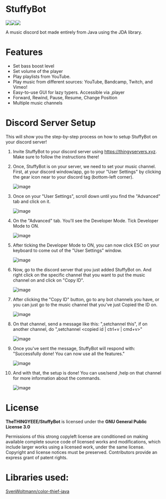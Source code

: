 # StuffyBot
<img src="https://img.shields.io/github/issues/TheTHINGYEEE/StuffyBot"><img src="https://img.shields.io/github/license/TheTHINGYEEE/StuffyBot"><img src="https://github.com/TheTHINGYEEE/StuffyBot/actions/workflows/.github/workflows/maven.yml/badge.svg">

A music discord bot made entirely from Java using the JDA library.

# Features
- Set bass boost level
- Set volume of the player
- Play playlists from YouTube.
- Play music from different sources: YouTube, Bandcamp, Twitch, and Vimeo!
- Easy-to-use GUI for lazy typers. Accessible via ,player
- Forward, Rewind, Pause, Resume, Change Position
- Multiple music channels

# Discord Server Setup
This will show you the step-by-step process on how to setup StuffyBot on your discord server!

1. Invite StuffyBot to your discord server using https://thingyservers.xyz. Make sure to follow the instructions there!
2. Once, StuffyBot is on your server, we need to set your music channel. 
First, at your discord window/app, go to your "User Settings" by clicking the gear icon near to your discord tag (bottom-left corner).

      ![image](https://user-images.githubusercontent.com/68848247/116547283-44e9f700-a925-11eb-81da-cbfa342e2c13.png)

3. Once on your "User Settings", scroll down until you find the "Advanced" tab and click on it.

      ![image](https://user-images.githubusercontent.com/68848247/116547561-a611ca80-a925-11eb-89b5-bc6cd2249b4f.png)

4. On the "Advanced" tab. You'll see the Developer Mode. Tick Developer Mode to ON.

      ![image](https://user-images.githubusercontent.com/68848247/116547765-e6714880-a925-11eb-8b40-bbb09b5484cf.png)

5. After ticking the Developer Mode to ON, you can now click ESC on your keyboard to come out of the "User Settings" window.

      ![image](https://user-images.githubusercontent.com/68848247/116547917-1587ba00-a926-11eb-8fe9-e0ad031c5cee.png)

6. Now, go to the discord server that you just added StuffyBot on. And right click on the specific channel that you want to put the music channel on and click on "Copy ID".

      ![image](https://user-images.githubusercontent.com/68848247/116548054-45cf5880-a926-11eb-9c36-f3951d4ce179.png)
      
7. After clicking the "Copy ID" button, go to any bot channels you have, or you can just go to the music channel that you've just Copied the ID on.

      ![image](https://user-images.githubusercontent.com/68848247/116548303-9a72d380-a926-11eb-9259-9e98484f2d61.png)

8. On that channel, send a message like this: ",setchannel this", if on another channel, do ",setchannel <copied id | ctrl+v | cmd+v>"

      ![image](https://user-images.githubusercontent.com/68848247/116548438-ce4df900-a926-11eb-999d-d94938d85cfd.png)

9. Once you've sent the message, StuffyBot will respond with: "Successfully done! You can now use all the features."

      ![image](https://user-images.githubusercontent.com/68848247/116548770-49afaa80-a927-11eb-8027-eaecd8b0edb3.png)

10. And with that, the setup is done! You can use/send ,help on that channel for more information about the commands.

      ![image](https://user-images.githubusercontent.com/68848247/116548829-5b914d80-a927-11eb-881c-4f171f90285e.png)

# License
**TheTHINGYEEE/StuffyBot** is licensed under the **GNU General Public License 3.0**

Permissions of this strong copyleft license are conditioned on making available complete source code of licensed works and modifications, which include larger works using a licensed work, under the same license. Copyright and license notices must be preserved. Contributors provide an express grant of patent rights.

# Libraries used:
<a href="https://github.com/SvenWoltmann/color-thief-java/">SvenWoltmann/color-thief-java</a>
